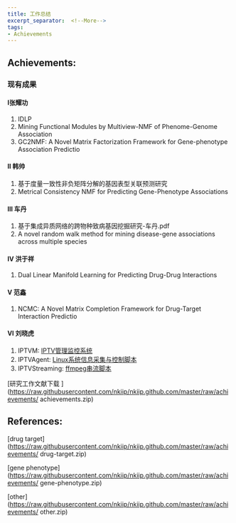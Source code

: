 ```yaml
---
title: 工作总结
excerpt_separator:  <!--More-->
tags:
- Achievements
---
```


## Achievements:

### 现有成果

#### Ⅰ张耀功

1. IDLP
2. Mining Functional Modules by Multiview-NMF of Phenome-Genome Association 
3. GC2NMF: A Novel Matrix Factorization Framework for Gene-phenotype Association Predictio

<!--more-->

#### Ⅱ  韩帅

1. 基于度量一致性非负矩阵分解的基因表型关联预测研究
2. Metrical Consistency NMF for Predicting Gene-Phenotype Associations

#### Ⅲ  车丹

1. 基于集成异质网络的跨物种致病基因挖掘研究-车丹.pdf
2. A novel random walk method for mining disease-gene associations across multiple species

#### Ⅳ  洪于祥

1. Dual Linear Manifold Learning for Predicting Drug-Drug Interactions

#### Ⅴ  范鑫

1. NCMC: A Novel Matrix Completion Framework for Drug-Target Interaction Predictio

#### Ⅵ  刘晓虎

1. IPTVM: [IPTV管理监控系统](https://github.com/AlexanderJLiu/IPTVM)
2. IPTVAgent: [Linux系统信息采集与控制脚本](https://github.com/AlexanderJLiu/IPTVAgent)
3. IPTVStreaming: [ffmpeg串流脚本](https://github.com/AlexanderJLiu/IPTVStreaming)

[研究工作文献下载 ](https://raw.githubusercontent.com/nkiip/nkiip.github.com/master/raw/achievements/ achievements.zip)

## References:
[drug target](https://raw.githubusercontent.com/nkiip/nkiip.github.com/master/raw/achievements/ drug-target.zip)

[gene phenotype](https://raw.githubusercontent.com/nkiip/nkiip.github.com/master/raw/achievements/ gene-phenotype.zip)

[other](https://raw.githubusercontent.com/nkiip/nkiip.github.com/master/raw/achievements/ other.zip)